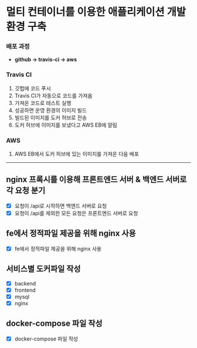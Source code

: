 # 멀티 컨테이너를 이용한 애플리케이션 개발 환경 구축

### 배포 과정
- **github -> travis-ci -> aws**
### Travis CI
1. 깃헙에 코드 푸시
2. Travis CI가 자동으로 코드를 가져옴
3. 가져온 코드로 테스트 실행
4. 성공하면 운영 환경의 이미지 빌드
5. 빌드된 이미지를 도커 허브로 전송
6. 도커 허브에 이미지를 보냈다고 AWS EB에 알림
### AWS
1. AWS EB에서 도커 허브에 있는 이미지를 가져온 다음 배포
<hr />

## nginx 프록시를 이용해 프론트엔드 서버 & 백엔드 서버로 각 요청 분기
- [x] 요청이 /api로 시작하면 백엔드 서버로 요청
- [x] 요청이 /api를 제외한 모든 요청은 프론트엔드 서버로 요청

## fe에서 정적파일 제공을 위해 nginx 사용
- [x] fe에서 정적파일 제공을 위해 nginx 사용

## 서비스별 도커파일 작성
- [x] backend
- [x] frontend
- [x] mysql
- [x] nginx

## docker-compose 파일 작성
- [x] docker-compose 파일 작성



